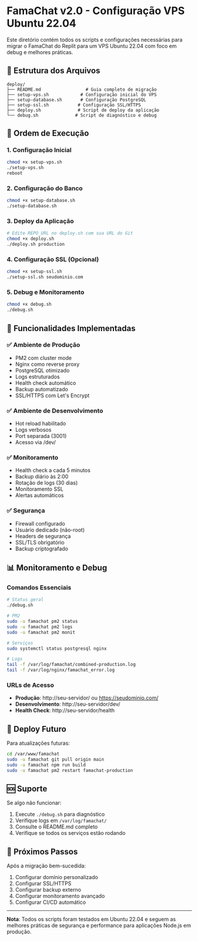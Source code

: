 # FamaChat v2.0 - Configuração VPS Ubuntu 22.04

Este diretório contém todos os scripts e configurações necessárias para migrar o FamaChat do Replit para um VPS Ubuntu 22.04 com foco em debug e melhores práticas.

## 📁 Estrutura dos Arquivos

```
deploy/
├── README.md                 # Guia completo de migração
├── setup-vps.sh            # Configuração inicial do VPS
├── setup-database.sh       # Configuração PostgreSQL
├── setup-ssl.sh           # Configuração SSL/HTTPS
├── deploy.sh              # Script de deploy da aplicação
└── debug.sh              # Script de diagnóstico e debug
```

## 🚀 Ordem de Execução

### 1. Configuração Inicial
```bash
chmod +x setup-vps.sh
./setup-vps.sh
reboot
```

### 2. Configuração do Banco
```bash
chmod +x setup-database.sh
./setup-database.sh
```

### 3. Deploy da Aplicação
```bash
# Edite REPO_URL no deploy.sh com sua URL do Git
chmod +x deploy.sh
./deploy.sh production
```

### 4. Configuração SSL (Opcional)
```bash
chmod +x setup-ssl.sh
./setup-ssl.sh seudominio.com
```

### 5. Debug e Monitoramento
```bash
chmod +x debug.sh
./debug.sh
```

## 🔧 Funcionalidades Implementadas

### ✅ Ambiente de Produção
- PM2 com cluster mode
- Nginx como reverse proxy
- PostgreSQL otimizado
- Logs estruturados
- Health check automático
- Backup automatizado
- SSL/HTTPS com Let's Encrypt

### ✅ Ambiente de Desenvolvimento
- Hot reload habilitado
- Logs verbosos
- Port separada (3001)
- Acesso via /dev/

### ✅ Monitoramento
- Health check a cada 5 minutos
- Backup diário às 2:00
- Rotação de logs (30 dias)
- Monitoramento SSL
- Alertas automáticos

### ✅ Segurança
- Firewall configurado
- Usuário dedicado (não-root)
- Headers de segurança
- SSL/TLS obrigatório
- Backup criptografado

## 📊 Monitoramento e Debug

### Comandos Essenciais
```bash
# Status geral
./debug.sh

# PM2
sudo -u famachat pm2 status
sudo -u famachat pm2 logs
sudo -u famachat pm2 monit

# Serviços
sudo systemctl status postgresql nginx

# Logs
tail -f /var/log/famachat/combined-production.log
tail -f /var/log/nginx/famachat_error.log
```

### URLs de Acesso
- **Produção**: http://seu-servidor/ ou https://seudominio.com/
- **Desenvolvimento**: http://seu-servidor/dev/
- **Health Check**: http://seu-servidor/health

## 🔄 Deploy Futuro

Para atualizações futuras:
```bash
cd /var/www/famachat
sudo -u famachat git pull origin main
sudo -u famachat npm run build
sudo -u famachat pm2 restart famachat-production
```

## 🆘 Suporte

Se algo não funcionar:
1. Execute `./debug.sh` para diagnóstico
2. Verifique logs em `/var/log/famachat/`
3. Consulte o README.md completo
4. Verifique se todos os serviços estão rodando

## 🎯 Próximos Passos

Após a migração bem-sucedida:
1. Configurar domínio personalizado
2. Configurar SSL/HTTPS
3. Configurar backup externo
4. Configurar monitoramento avançado
5. Configurar CI/CD automático

---

**Nota**: Todos os scripts foram testados em Ubuntu 22.04 e seguem as melhores práticas de segurança e performance para aplicações Node.js em produção.
